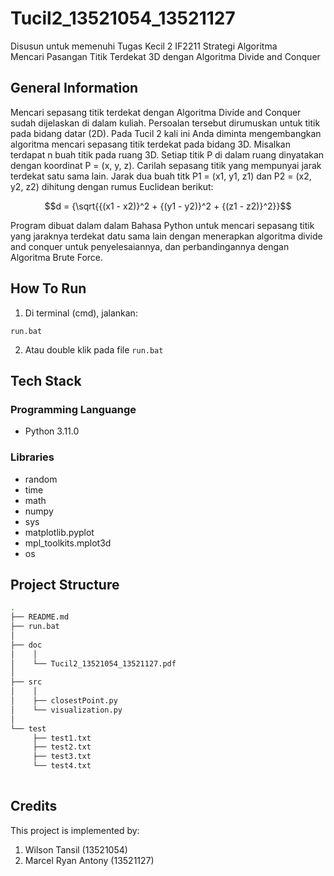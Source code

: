 # Tucil2_13521054_13521127
Disusun untuk memenuhi Tugas Kecil 2 IF2211 Strategi Algoritma <br>
Mencari Pasangan Titik Terdekat 3D dengan Algoritma Divide and Conquer

## General Information
Mencari sepasang titik terdekat dengan Algoritma Divide and Conquer sudah dijelaskan di dalam kuliah. Persoalan tersebut dirumuskan untuk titik pada bidang datar (2D). Pada Tucil 2 kali ini Anda diminta mengembangkan algoritma mencari sepasang titik terdekat pada bidang 3D. Misalkan terdapat n buah titik pada ruang 3D. Setiap titik P di dalam ruang dinyatakan dengan koordinat P = (x, y, z). Carilah sepasang titik yang mempunyai jarak terdekat satu sama lain. Jarak dua buah titk P1 = (x1, y1, z1) dan P2 = (x2, y2, z2) dihitung dengan rumus Euclidean berikut: 

$$d = {\sqrt{{(x1 - x2)}^2 + {(y1 - y2)}^2 + {(z1 - z2)}^2}}$$

Program dibuat dalam dalam Bahasa Python untuk mencari sepasang titik yang jaraknya terdekat datu sama lain dengan menerapkan algoritma divide and conquer untuk penyelesaiannya, dan perbandingannya dengan Algoritma Brute Force.

## How To Run
1. Di terminal (cmd), jalankan:
```shell
run.bat
```
2. Atau double klik pada file `run.bat`

## Tech Stack
### Programming Languange
* Python 3.11.0

### Libraries
* random
* time
* math
* numpy
* sys
* matplotlib.pyplot
* mpl_toolkits.mplot3d
* os

## Project Structure
```bash
.
├── README.md
├── run.bat
│
├── doc
│    │
│    └── Tucil2_13521054_13521127.pdf
│
├── src
│    │
│    ├── closestPoint.py
│    └── visualization.py
│
└── test
     ├── test1.txt
     ├── test2.txt
     ├── test3.txt
     └── test4.txt
     
```

## Credits
This project is implemented by: 
1. Wilson Tansil (13521054)
2. Marcel Ryan Antony (13521127)
